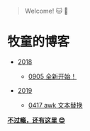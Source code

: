 > Welcome! :cat: :clap:

# 牧童的博客

* [2018](2018)
  * [0905 全新开始！](2018/0905-beginning.md)
  
* [2019](2019)
  * [0417 awk 文本替换](2019/0417-templater.md)



**[不过瘾，还有这里 :blush:](https://github.com/ssdr/blog/issues)**
